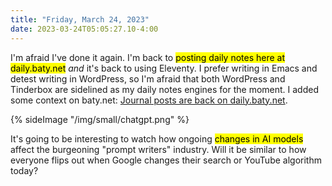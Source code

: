 ```yaml
---
title: "Friday, March 24, 2023"
date: 2023-03-24T05:05:27.10-4:00
---
```


I'm afraid I've done it again. I'm back to <mark>posting daily notes here at daily.baty.net</mark> _and_ it's back to using Eleventy. I prefer writing in Emacs and detest writing in WordPress, so I'm afraid that both WordPress and Tinderbox are sidelined as my daily notes engines for the moment. I added some context on baty.net: [Journal posts are back on daily.baty.net](https://baty.net/2023/journal-posts-are-back-on-daily-baty-net).

{% sideImage "/img/small/chatgpt.png" %}

It's going to be interesting to watch how ongoing <mark>changes in AI models</mark> affect the burgeoning "prompt writers" industry. Will it be similar to how everyone flips out when Google changes their search or YouTube algorithm today?


